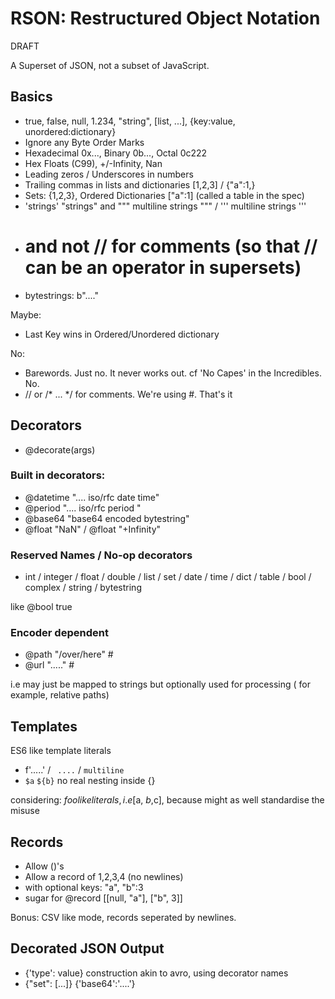 # RSON: Restructured Object Notation

DRAFT

A Superset of JSON, not a subset of JavaScript.


## Basics

- true, false, null, 1.234, "string", [list, ...], {key:value, unordered:dictionary}
- Ignore any Byte Order Marks
- Hexadecimal 0x..., Binary 0b..., Octal 0c222
- Hex Floats (C99), +/-Infinity, Nan
- Leading zeros / Underscores in numbers
- Trailing commas in lists and dictionaries [1,2,3] / {"a":1,}
- Sets: {1,2,3}, Ordered Dictionaries ["a":1] (called a table in the spec)
- 'strings' "strings" and """ multiline strings """ / ''' multiline strings '''
- # and not // for comments (so that // can be an operator in supersets)
- bytestrings: b"...."

Maybe:

- Last Key wins in Ordered/Unordered dictionary

No:

- Barewords. Just no. It never works out. cf 'No Capes' in the Incredibles. No.
- // or /* ... */ for comments. We're using #. That's it

## Decorators

- @decorate(args) <Literal>

### Built in decorators:

- @datetime ".... iso/rfc date time"
- @period ".... iso/rfc period "
- @base64 "base64 encoded bytestring"
- @float "NaN" / @float "+Infinity"

### Reserved Names / No-op decorators

- int / integer / float / double / list / set / date / time / dict / table /
  bool / complex / string / bytestring

like @bool true

### Encoder dependent

- @path "/over/here" # 
- @url "....." # 

i.e may just be mapped to strings but optionally used for processing (
    for example, relative paths)

## Templates

ES6 like template literals

- f'.....' / ` ....` / ``` multiline ```
- `$a` `${b}` no real nesting inside {}

considering: $foo like literals, i.e [$a, $b,$c], because might as well standardise the misuse 

## Records

- Allow ()'s 
- Allow a record of 1,2,3,4 (no newlines) 
- with optional keys: "a", "b":3
- sugar for @record [[null, "a"], ["b", 3]]

Bonus: CSV like mode, records seperated by newlines.


## Decorated JSON Output

- {'type': value} construction akin to avro, using decorator names
- {"set": [...]} {'base64':'....'}
